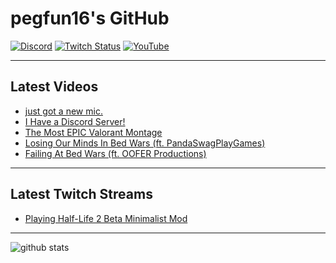 # pegfun16's GitHub

[![Discord](https://img.shields.io/discord/743123947641372732?label=Discord&logo=Discord&logoColor=%23ffffff)](https://discord.gg/pnHWU2X)
[![Twitch Status](https://img.shields.io/twitch/status/pegfun16?label=Twitch&logo=Twitch&logoColor=%23ffffff)](https://twitch.tv/pegfun16)
[![YouTube](http://img.shields.io/badge/You-Tube-red?style=flat&logo=YouTube)](https://youtube.com/channel/UC__eAGSAHqLUSmzU7hmxtWA)

---

## Latest Videos
<!-- YOUTUBE:START -->
- [just got a new mic.](https://www.youtube.com/watch?v=36can3KJYnw)
- [I Have a Discord Server!](https://www.youtube.com/watch?v=-lXDJvfJlsw)
- [The Most EPIC Valorant Montage](https://www.youtube.com/watch?v=doRw4VUSnzA)
- [Losing Our Minds In Bed Wars (ft. PandaSwagPlayGames)](https://www.youtube.com/watch?v=t862McI1ktk)
- [Failing At Bed Wars (ft. OOFER Productions)](https://www.youtube.com/watch?v=Qx5zMHCg_zU)
<!-- YOUTUBE:END -->

---

## Latest Twitch Streams
<!-- TWITCH:START -->
- [Playing Half-Life 2 Beta Minimalist Mod](https://www.twitch.tv/videos/778531928)
<!-- TWITCH:END -->

---

![github stats](https://github-readme-stats.vercel.app/api?username=pegfun16&show_icons=true&hide_border=true)
